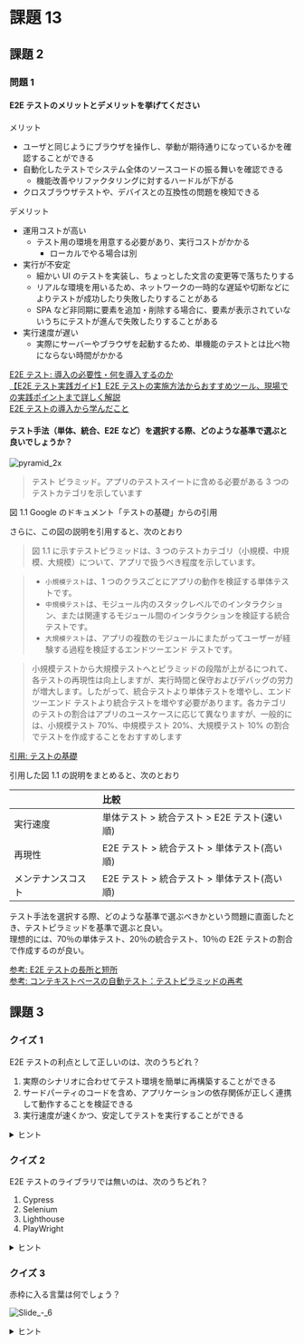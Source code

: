 # 課題 13

## 課題 2

### 問題 1

#### E2E テストのメリットとデメリットを挙げてください

メリット

- ユーザと同じようにブラウザを操作し、挙動が期待通りになっているかを確認することができる
- 自動化したテストでシステム全体のソースコードの振る舞いを確認できる
  - 機能改善やリファクタリングに対するハードルが下がる
- クロスブラウザテストや、デバイスとの互換性の問題を検知できる

デメリット

- 運用コストが高い
  - テスト用の環境を用意する必要があり、実行コストがかかる
    - ローカルでやる場合は別
- 実行が不安定
  - 細かい UI のテストを実装し、ちょっとした文言の変更等で落ちたりする
  - リアルな環境を用いるため、ネットワークの一時的な遅延や切断などによりテストが成功したり失敗したりすることがある
  - SPA など非同期に要素を追加・削除する場合に、要素が表示されていないうちにテストが進んで失敗したりすることがある
- 実行速度が遅い
  - 実際にサーバーやブラウザを起動するため、単機能のテストとは比べ物にならない時間がかかる

[E2E テスト: 導入の必要性・何を導入するのか](https://commerce-engineer.rakuten.careers/entry/tech/0031)  
[【E2E テスト実践ガイド】E2E テストの実施方法からおすすめツール、現場での実践ポイントまで詳しく解説](https://www.praha-inc.com/lab/posts/e2e-testing)  
[E2E テストの導入から学んだこと](https://qiita.com/mt0m/items/7e18d8802843d9f60d28)

#### テスト手法（単体、統合、E2E など）を選択する際、どのような基準で選ぶと良いでしょうか？

![pyramid_2x](https://user-images.githubusercontent.com/49358142/145782241-079a1b2a-8883-46a3-90f3-eac6eb0938a4.png)

> テスト ピラミッド。アプリのテストスイートに含める必要がある 3 つのテストカテゴリを示しています

図 1.1 Google のドキュメント「テストの基礎」からの引用

さらに、この図の説明を引用すると、次のとおり

> 図 1.1 に示すテストピラミッドは、3 つのテストカテゴリ（小規模、中規模、大規模）について、アプリで扱うべき程度を示しています。

> - `小規模テスト`は、1 つのクラスごとにアプリの動作を検証する単体テストです。
> - `中規模テスト`は、モジュール内のスタックレベルでのインタラクション、または関連するモジュール間のインタラクションを検証する統合テストです。
> - `大規模テスト`は、アプリの複数のモジュールにまたがってユーザーが経験する過程を検証するエンドツーエンド テストです。

> 小規模テストから大規模テストへとピラミッドの段階が上がるにつれて、各テストの再現性は向上しますが、実行時間と保守およびデバッグの労力が増大します。したがって、統合テストより単体テストを増やし、エンドツーエンド テストより統合テストを増やす必要があります。各カテゴリのテストの割合はアプリのユースケースに応じて異なりますが、一般的には、小規模テスト 70%、中規模テスト 20%、大規模テスト 10% の割合でテストを作成することをおすすめします

[引用: テストの基礎](https://developer.android.com/training/testing/fundamentals?hl=ja)

引用した図 1.1 の説明をまとめると、次のとおり

|                    | 比較                                         |
| :----------------- | :------------------------------------------- |
| 実行速度           | 単体テスト > 統合テスト > E2E テスト(速い順) |
| 再現性             | E2E テスト > 統合テスト > 単体テスト(高い順) |
| メンテナンスコスト | E2E テスト > 統合テスト > 単体テスト(高い順) |

テスト手法を選択する際、どのような基準で選ぶべきかという問題に直面したとき、テストピラミッドを基準で選ぶと良い。  
理想的には、70％の単体テスト、20％の統合テスト、10％の E2E テストの割合で作成するのが良い。

[参考: E2E テストの長所と短所](https://ranorex.techmatrix.jp/blog/2021/12/10/end-to-end-testing-pros-cons-benefits/)  
[参考: コンテキストベースの自動テスト：テストピラミッドの再考](https://ranorex.techmatrix.jp/blog/2020/07/17/rethinking-test-automation-pyramid/)

## 課題 3

### クイズ 1

E2E テストの利点として正しいのは、次のうちどれ？

1. 実際のシナリオに合わせてテスト環境を簡単に再構築することができる
2. サードパーティのコードを含め、アプリケーションの依存関係が正しく連携して動作することを検証できる
3. 実行速度が速くかつ、安定してテストを実行することができる

<details>
<summary>ヒント</summary>

[E2E テストの長所と短所](https://ranorex.techmatrix.jp/blog/2021/12/10/end-to-end-testing-pros-cons-benefits/)

</details>

### クイズ 2

E2E テストのライブラリでは無いのは、次のうちどれ？

1. Cypress
1. Selenium
1. Lighthouse
1. PlayWright

<details>
<summary>ヒント</summary>

[【E2E テスト実践ガイド】E2E テストの実施方法からおすすめツール、現場での実践ポイントまで詳しく解説](https://www.praha-inc.com/lab/posts/e2e-testing)

</details>

### クイズ 3

赤枠に入る言葉は何でしょう？

![Slide_-_6](https://user-images.githubusercontent.com/49358142/146232873-e064f9f6-c646-49cd-8e17-807ed842cda0.png)

<details>
<summary>ヒント</summary>

[保守・拡張をしやすいカプセル化した Cypress](https://future-architect.github.io/articles/20210428c/)

</details>
